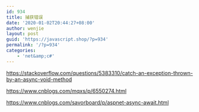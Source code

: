 ```yaml
---
id: 934
title: 捕获错误
date: '2020-01-02T20:44:27+08:00'
author: wenjie
layout: post
guid: 'https://javascript.shop/?p=934'
permalink: '/?p=934'
categories:
    - 'net&amp;c#'
---
```


<https://stackoverflow.com/questions/5383310/catch-an-exception-thrown-by-an-async-void-method>

<https://www.cnblogs.com/mqxs/p/6550274.html>

<https://www.cnblogs.com/savorboard/p/aspnet-async-await.html>